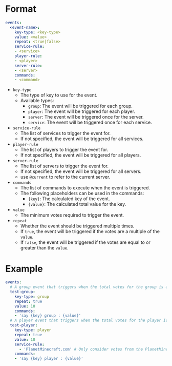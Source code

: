 # Format

```yaml
events:
  <event-name>:
    key-type: <key-type>
    value: <value>
    repeat: <true|false>
    service-rule:
    - <service>
    player-rule:
    - <player>
    server-rule:
    - <server>
    commands:
    - <command>
```

* `key-type`
    - The type of key to use for the event.
    - Available types:
        - `group`: The event will be triggered for each group.
        - `player`: The event will be triggered for each player.
        - `server`: The event will be triggered once for the server.
        - `service`: The event will be triggered once for each service.
* `service-rule`
    - The list of services to trigger the event for.
    - If not specified, the event will be triggered for all services.
* `player-rule`
    - The list of players to trigger the event for.
    - If not specified, the event will be triggered for all players.
* `server-rule`
    - The list of servers to trigger the event for.
    - If not specified, the event will be triggered for all servers.
    - use `@current` to refer to the current server.
* `commands`
    - The list of commands to execute when the event is triggered.
    - The following placeholders can be used in the commands:
        - `{key}`: The calculated key of the event.
        - `{value}`: The calculated total value for the key.
* `value`
    - The minimum votes required to trigger the event.
* `repeat`
    - Whether the event should be triggered multiple times.
    - If `true`, the event will be triggered if the votes are a multiple of the `value`.
    - If `false`, the event will be triggered if the votes are equal to or greater than the `value`.

# Example

```yaml
events:
  # A group event that triggers when the total votes for the group is a multiple of 10.
  test-group:
    key-type: group
    repeat: true
    value: 10
    commands:
    - 'say {key} group : {value}'
  # A player event that triggers when the total votes for the player is a multiple of 10.
  test-player:
    key-type: player
    repeat: true
    value: 10
    service-rule:
      - 'PlanetMinecraft.com' # Only consider votes from the PlanetMinecraft service.
    commands:
    - 'say {key} player : {value}'
```